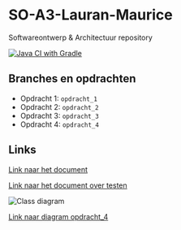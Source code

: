# SO-A3-Lauran-Maurice
Softwareontwerp &amp; Architectuur repository

[![Java CI with Gradle](https://github.com/maurictg/SO-A3-Lauran-Maurice/actions/workflows/gradle.yml/badge.svg?branch=master)](https://github.com/maurictg/SO-A3-Lauran-Maurice/actions/workflows/gradle.yml)

## Branches en opdrachten
- Opdracht 1: `opdracht_1`
- Opdracht 2: `opdracht_2`
- Opdracht 3: `opdracht_3`
- Opdracht 4: `opdracht_4`

## Links
[Link naar het document](https://docs.google.com/document/d/1Ynhhp8oELJZV1Pk7wOq85NChs4ZdDl8QZIt0omGXL9s/edit?usp=sharing)

[Link naar het document over testen](https://docs.google.com/document/d/1ipOiiKJ4OSQ4RAkImfx7_rZLXBfCvyzOLUeoBroXERs/edit?usp=sharing)

![Class diagram](https://drive.google.com/file/d/1j7-ofQz253zZKtrIXQ8v73IZoR_8RyW7/view?usp=sharing)

[Link naar diagram opdracht_4](https://drive.google.com/file/d/11c5xP23nMrHoR-UeNB_m3wUMSziGGeO9/view?usp=sharing)
